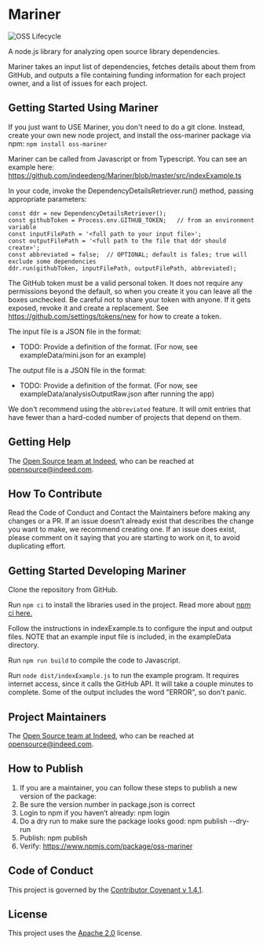 # Mariner

![OSS Lifecycle](https://img.shields.io/osslifecycle/indeedeng/Mariner.svg)

A node.js library for analyzing open source library dependencies.

Mariner takes an input list of dependencies, fetches details about them from GitHub, 
and outputs a file containing funding information for each project owner, and a list 
of issues for each project.

## Getting Started Using Mariner

If you just want to USE Mariner, you don't need to do a git clone. 
Instead, create your own new node project, and install the oss-mariner package via npm:
```npm install oss-mariner```

Mariner can be called from Javascript or from Typescript. You can see an example here:
https://github.com/indeedeng/Mariner/blob/master/src/indexExample.ts

In your code, invoke the DependencyDetailsRetriever.run() method, passing appropriate parameters:
```
const ddr = new DependencyDetailsRetriever();
const githubToken = Process.env.GITHUB_TOKEN;   // from an environment variable
const inputFilePath = '<full path to your input file>';
const outputFilePath = '<full path to the file that ddr should create>';
const abbreviated = false;  // OPTIONAL; default is fales; true will exclude some dependencies
ddr.run(githubToken, inputFilePath, outputFilePath, abbreviated);

```

The GitHub token must be a valid personal token. It does not require any permissions beyond 
the default, so when you create it you can leave all the boxes unchecked. Be careful not to 
share your token with anyone. If it gets exposed, revoke it and create a replacement. 
See https://github.com/settings/tokens/new for how to create a token. 

The input file is a JSON file in the format: 
- TODO: Provide a definition of the format. 
(For now, see exampleData/mini.json for an example)

The output file is a JSON file in the format:
- TODO: Provide a definition of the format. 
(For now, see exampleData/analysisOutputRaw.json after running the app)

We don't recommend using the ```abbreviated``` feature.
It will omit entries that have fewer than a hard-coded number of projects that depend on them. 

## Getting Help

The [Open Source team at Indeed](https://opensource.indeedeng.io/), who can be reached at opensource@indeed.com. 

## How To Contribute

Read the Code of Conduct and Contact the Maintainers before making any changes or a PR. 
If an issue doesn’t already exist that describes the change you want to make, we recommend 
creating one. If an issue does exist, please comment on it saying that you are starting to 
work on it, to avoid duplicating effort. 

## Getting Started Developing Mariner

Clone the repository from GitHub. 

Run ```npm ci``` to install the libraries used in the project. Read more about [npm ci here.](https://blog.npmjs.org/post/171556855892/introducing-npm-ci-for-faster-more-reliable)

Follow the instructions in indexExample.ts to configure the input and output files. 
NOTE that an example input file is included, in the exampleData directory. 

Run ```npm run build``` to compile the code to Javascript. 

Run ```node dist/indexExample.js``` to run the example program. It requires internet access, 
since it calls the GitHub API. It will take a couple minutes to complete. 
Some of the output includes the word "ERROR", so don't panic. 

## Project Maintainers

The [Open Source team at Indeed](https://opensource.indeedeng.io/), who can be reached at opensource@indeed.com.

## How to Publish

1. If you are a maintainer, you can follow these steps to publish a new version of the package:
1. Be sure the version number in package.json is correct
1. Login to npm if you haven’t already: npm login
1. Do a dry run to make sure the package looks good: npm publish --dry-run
1. Publish: npm publish
1. Verify: https://www.npmjs.com/package/oss-mariner

## Code of Conduct
This project is governed by the [Contributor Covenant v 1.4.1](CODE_OF_CONDUCT.md). 

## License
This project uses the [Apache 2.0](LICENSE) license.

